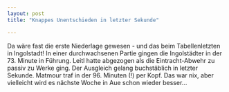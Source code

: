 ```yaml
---
layout: post
title: "Knappes Unentschieden in letzter Sekunde"

---
```


Da wäre fast die erste Niederlage gewesen - und das beim Tabellenletzten in Ingolstadt! In einer durchwachsenen Partie gingen die Ingolstädter in der 73. Minute in Führung. Leitl hatte abgezogen als die Eintracht-Abwehr zu passiv zu Werke ging. Der Ausgleich gelang buchstäblich in letzter Sekunde. Matmour traf in der 96. Minuten (!) per Kopf. Das war nix, aber vielleicht wird es nächste Woche in Aue schon wieder besser...


